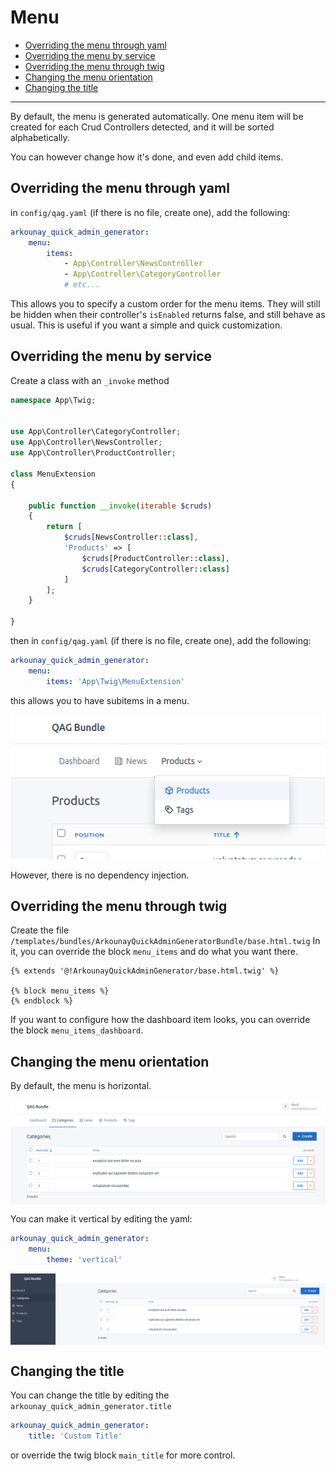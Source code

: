 # Menu

* [Overriding the menu through yaml](#overriding-the-menu-through-yaml)
* [Overriding the menu by service](#overriding-the-menu-by-service)
* [Overriding the menu through twig](#overriding-the-menu-through-twig)
* [Changing the menu orientation](#changing-the-menu-orientation)
* [Changing the title](#changing-the-title)

---

By default, the menu is generated automatically.
One menu item will be created for each Crud Controllers detected, and it will be sorted alphabetically.

You can however change how it's done, and even add child items.

## Overriding the menu through yaml

in `config/qag.yaml` (if there is no file, create one), add the following:

```yaml
arkounay_quick_admin_generator:
    menu:
        items:
            - App\Controller\NewsController
            - App\Controller\CategoryController
            # etc...
```

This allows you to specify a custom order for the menu items. 
They will still be hidden when their controller's `isEnabled` returns false, and still behave as usual.
This is useful if you want a simple and quick customization.

## Overriding the menu by service

Create a class with an `_invoke` method
```php
namespace App\Twig;


use App\Controller\CategoryController;
use App\Controller\NewsController;
use App\Controller\ProductController;

class MenuExtension
{

    public function __invoke(iterable $cruds)
    {
        return [
            $cruds[NewsController::class],
            'Products' => [
                $cruds[ProductController::class],
                $cruds[CategoryController::class]
            ]
        ];
    }

}
```

then in `config/qag.yaml` (if there is no file, create one), add the following:

```yaml
arkounay_quick_admin_generator:
    menu:
        items: 'App\Twig\MenuExtension'
```

this allows you to have subitems in a menu.

![Menu](https://raw.githubusercontent.com/Arkounay/QuickAdminGeneratorBundle/master/Resources/doc/images/menu-subitems.png)

However, there is no dependency injection.

## Overriding the menu through twig

Create the file `/templates/bundles/ArkounayQuickAdminGeneratorBundle/base.html.twig`
In it, you can override the block `menu_items` and do what you want there.
```twig
{% extends '@!ArkounayQuickAdminGenerator/base.html.twig' %}

{% block menu_items %}
{% endblock %}
```
If you want to configure how the dashboard item looks, you can override the block `menu_items_dashboard`.

## Changing the menu orientation

By default, the menu is horizontal. 

<img src="https://raw.githubusercontent.com/Arkounay/QuickAdminGeneratorBundle/master/Resources/doc/images/menu-horizontal.png" alt="Horizontal Menu" align="center" />

You can make it vertical by editing the yaml:
```yaml
arkounay_quick_admin_generator:
    menu:
        theme: 'vertical'
```

<img src="https://raw.githubusercontent.com/Arkounay/QuickAdminGeneratorBundle/master/Resources/doc/images/menu-vertical.png" alt="Vertical Menu" align="center" />



## Changing the title

You can change the title by editing the `arkounay_quick_admin_generator.title`
```yaml
arkounay_quick_admin_generator:
    title: 'Custom Title'
```
or override the twig block `main_title` for more control.